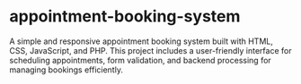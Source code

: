 # appointment-booking-system
A simple and responsive appointment booking system built with HTML, CSS, JavaScript, and PHP. This project includes a user-friendly interface for scheduling appointments, form validation, and backend processing for managing bookings efficiently.
